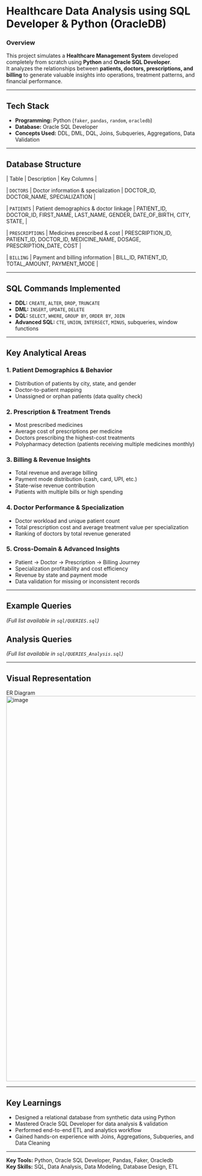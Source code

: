 # Healthcare Data Analysis using SQL Developer & Python (OracleDB)

### Overview
This project simulates a **Healthcare Management System** developed completely from scratch using **Python** and **Oracle SQL Developer**.  
It analyzes the relationships between **patients, doctors, prescriptions, and billing** to generate valuable insights into operations, treatment patterns, and financial performance.

---

## Tech Stack
- **Programming:** Python (`faker`, `pandas`, `random`, `oracledb`)
- **Database:** Oracle SQL Developer
- **Concepts Used:** DDL, DML, DQL, Joins, Subqueries, Aggregations, Data Validation

---

## Database Structure

| Table | Description | Key Columns |

| `DOCTORS` | Doctor information & specialization | DOCTOR_ID, DOCTOR_NAME, SPECIALIZATION |

| `PATIENTS` | Patient demographics & doctor linkage | PATIENT_ID, DOCTOR_ID, FIRST_NAME, LAST_NAME, GENDER, DATE_OF_BIRTH, CITY, STATE, |

| `PRESCRIPTIONS` | Medicines prescribed & cost | PRESCRIPTION_ID, PATIENT_ID, DOCTOR_ID, MEDICINE_NAME, DOSAGE, PRESCRIPTION_DATE, COST |

| `BILLING` | Payment and billing information | BILL_ID, PATIENT_ID, TOTAL_AMOUNT, PAYMENT_MODE |

---

## SQL Commands Implemented
- **DDL:** `CREATE`, `ALTER`, `DROP`, `TRUNCATE`
- **DML:** `INSERT`, `UPDATE`, `DELETE`
- **DQL:** `SELECT`, `WHERE`, `GROUP BY`, `ORDER BY`, `JOIN`
- **Advanced SQL:** `CTE`, `UNION`, `INTERSECT`, `MINUS`, subqueries, window functions

---

## Key Analytical Areas

### 1. Patient Demographics & Behavior
- Distribution of patients by city, state, and gender  
- Doctor-to-patient mapping  
- Unassigned or orphan patients (data quality check)

### 2. Prescription & Treatment Trends
- Most prescribed medicines  
- Average cost of prescriptions per medicine  
- Doctors prescribing the highest-cost treatments  
- Polypharmacy detection (patients receiving multiple medicines monthly)

### 3. Billing & Revenue Insights
- Total revenue and average billing  
- Payment mode distribution (cash, card, UPI, etc.)  
- State-wise revenue contribution  
- Patients with multiple bills or high spending

### 4. Doctor Performance & Specialization
- Doctor workload and unique patient count  
- Total prescription cost and average treatment value per specialization  
- Ranking of doctors by total revenue generated

### 5. Cross-Domain & Advanced Insights
- Patient → Doctor → Prescription → Billing Journey  
- Specialization profitability and cost efficiency  
- Revenue by state and payment mode  
- Data validation for missing or inconsistent records

---

## Example Queries
*(Full list available in `sql/QUERIES.sql`)*

## Analysis Queries
*(Full list available in `sql/QUERIES_Analysis.sql`)*

---

## Visual Representation
ER Diagram
<img width="1024" height="1024" alt="image" src="https://github.com/user-attachments/assets/60abe1a4-ed4d-4b02-b434-bff34a8e5e10" />

---

## Key Learnings
- Designed a relational database from synthetic data using Python
- Mastered Oracle SQL Developer for data analysis & validation
- Performed end-to-end ETL and analytics workflow
- Gained hands-on experience with Joins, Aggregations, Subqueries, and Data Cleaning

---

**Key Tools:** Python, Oracle SQL Developer, Pandas, Faker, Oracledb  
**Key Skills:** SQL, Data Analysis, Data Modeling, Database Design, ETL  
